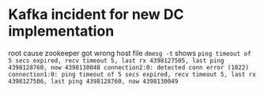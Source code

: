 # Kafka incident for new DC implementation

root cause
 zookeeper got wrong host file
 `dmesg -t` shows ```ping timeout of 5 secs expired, recv timeout 5, last rx 4398127505, last ping 4398128760, now 4398130048
 connection2:0: detected conn error (1022)
 connection1:0: ping timeout of 5 secs expired, recv timeout 5, last rx 4398127506, last ping 4398128760, now 4398130049```
